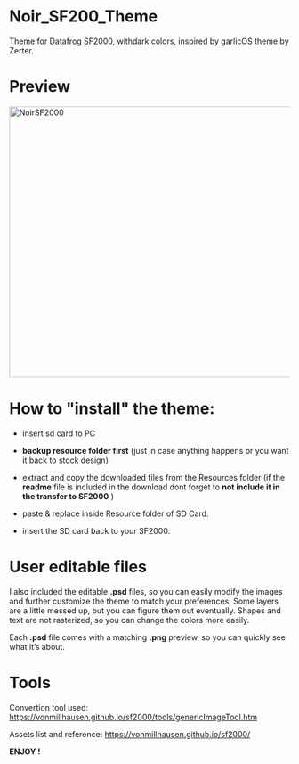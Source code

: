 # Noir_SF200_Theme
Theme for Datafrog SF2000, withdark colors, inspired by garlicOS theme by Zerter.

# Preview 

<img width="645" height="486" alt="NoirSF2000" src="https://github.com/user-attachments/assets/d5ccbe57-5476-4b6c-88ab-15b15749fe51" />

# How to "install" the theme:

- insert sd card to PC

- **backup resource folder first** (just in case anything happens or you want it back to stock design)

- extract and copy the downloaded files from the Resources folder (if the **readme** file is included in the download dont forget to **not include it in the transfer to SF2000** )

- paste & replace inside Resource folder of SD Card.

- insert the SD card back to your SF2000.

# User editable files 

I also included the editable **.psd** files, so you can easily modify the images and further customize the theme to match your preferences. Some layers are a little messed up, but you can figure them out eventually. Shapes and text are not rasterized, so you can change the colors more easily.

Each **.psd** file comes with a matching **.png** preview, so you can quickly see what it’s about.

# Tools

Convertion tool used: https://vonmillhausen.github.io/sf2000/tools/genericImageTool.htm

Assets list and reference: https://vonmillhausen.github.io/sf2000/

**ENJOY !**




